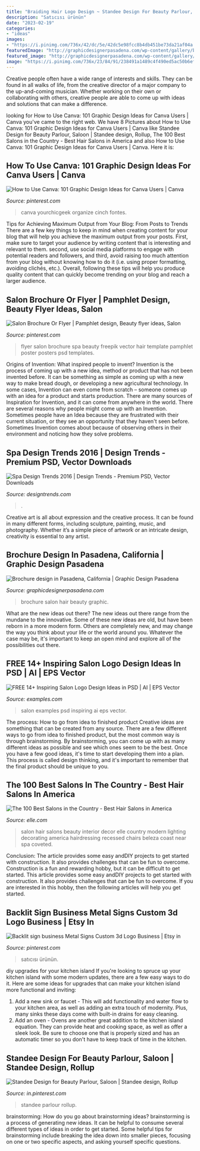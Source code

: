 ```yaml
---
title: "Braiding Hair Logo Design ~ Standee Design For Beauty Parlour, Saloon"
description: "Satıcısı ürünün"
date: "2023-02-19"
categories:
- "ideas"
images:
- "https://i.pinimg.com/736x/42/dc/5e/42dc5e98fcc8b4db451be73da21af04a.jpg"
featuredImage: "http://graphicdesignerpasadena.com/wp-content/gallery/brochure-design/make-up-salon.jpg"
featured_image: "http://graphicdesignerpasadena.com/wp-content/gallery/brochure-design/make-up-salon.jpg"
image: "https://i.pinimg.com/736x/23/84/91/238491a1489c4f490ed5ac50b6ef8e78.jpg"
---
```



Creative people often have a wide range of interests and skills. They can be found in all walks of life, from the creative director of a major company to the up-and-coming musician. Whether working on their own or collaborating with others, creative people are able to come up with ideas and solutions that can make a difference.

	

		
looking for How to Use Canva: 101 Graphic Design Ideas for Canva Users | Canva you've came to the right web. We have 8 Pictures about How to Use Canva: 101 Graphic Design Ideas for Canva Users | Canva like Standee Design for Beauty Parlour, Saloon | Standee design, Rollup, The 100 Best Salons in the Country - Best Hair Salons in America and also How to Use Canva: 101 Graphic Design Ideas for Canva Users | Canva. Here it is:
		
    
## How To Use Canva: 101 Graphic Design Ideas For Canva Users | Canva

<img loading=lazy src="https://i.pinimg.com/736x/42/dc/5e/42dc5e98fcc8b4db451be73da21af04a.jpg" onerror="this.onerror=null;this.src='https://tse3.mm.bing.net/th?id=OIP.kQjpxoo_KuMrwWI-PVhc1gAAAA&amp;pid=15.1';" alt="How to Use Canva: 101 Graphic Design Ideas for Canva Users | Canva">

_Source: pinterest.com_

>canva yourchicgeek organize cinch fontes. 

	

Tips for Achieving Maximum Output from Your Blog: From Posts to Trends
There are a few key things to keep in mind when creating content for your blog that will help you achieve the maximum output from your posts. First, make sure to target your audience by writing content that is interesting and relevant to them. second, use social media platforms to engage with potential readers and followers, and third, avoid raising too much attention from your blog without knowing how to do it (i.e. using proper formatting, avoiding clichés, etc.). Overall, following these tips will help you produce quality content that can quickly become trending on your blog and reach a larger audience.

    
## Salon Brochure Or Flyer | Pamphlet Design, Beauty Flyer Ideas, Salon

<img loading=lazy src="https://i.pinimg.com/736x/ab/51/27/ab5127d2cf3d54f0a7921af7cae4e190.jpg" onerror="this.onerror=null;this.src='https://tse4.mm.bing.net/th?id=OIP.sk3LsYHCbp94uizHTFXPfAHaIC&amp;pid=15.1';" alt="Salon Brochure Or Flyer | Pamphlet design, Beauty flyer ideas, Salon">

_Source: pinterest.com_

>flyer salon brochure spa beauty freepik vector hair template pamphlet poster posters psd templates. 

	

Origins of Invention: What inspired people to invent?
Invention is the process of coming up with a new idea, method or product that has not been invented before. It can be something as simple as coming up with a new way to make bread dough, or developing a new agricultural technology. In some cases, Invention can even come from scratch – someone comes up with an idea for a product and starts production. There are many sources of Inspiration for Invention, and it can come from anywhere in the world.
There are several reasons why people might come up with an Invention. Sometimes people have an Idea because they are frustrated with their current situation, or they see an opportunity that they haven't seen before. Sometimes Invention comes about because of observing others in their environment and noticing how they solve problems.

    
## Spa Design Trends 2016 | Design Trends - Premium PSD, Vector Downloads

<img loading=lazy src="https://images.designtrends.com/wp-content/uploads/2016/02/19054735/Modern-Spa-Design2.jpg" onerror="this.onerror=null;this.src='https://tse1.mm.bing.net/th?id=OIP.gD3Th-zmWM0wZ5Bbpbt-MAHaE8&amp;pid=15.1';" alt="Spa Design Trends 2016 | Design Trends - Premium PSD, Vector Downloads">

_Source: designtrends.com_

>. 

	

Creative art is all about expression and the creative process. It can be found in many different forms, including sculpture, painting, music, and photography. Whether it’s a simple piece of artwork or an intricate design, creativity is essential to any artist.

    
## Brochure Design In Pasadena, California | Graphic Design Pasadena

<img loading=lazy src="http://graphicdesignerpasadena.com/wp-content/gallery/brochure-design/make-up-salon.jpg" onerror="this.onerror=null;this.src='https://tse3.mm.bing.net/th?id=OIP.oeVpGTedrXoVO4yos11cWAHaE8&amp;pid=15.1';" alt="Brochure design in Pasadena, California | Graphic Design Pasadena">

_Source: graphicdesignerpasadena.com_

>brochure salon hair beauty graphic. 

	

What are the new ideas out there?
The new ideas out there range from the mundane to the innovative. Some of these new ideas are old, but have been reborn in a more modern form. Others are completely new, and may change the way you think about your life or the world around you. Whatever the case may be, it's important to keep an open mind and explore all of the possibilities out there.

    
## FREE 14+ Inspiring Salon Logo Design Ideas In PSD | AI | EPS Vector

<img loading=lazy src="https://images.examples.com/wp-content/uploads/2017/10/salon-1024x768.jpg" onerror="this.onerror=null;this.src='https://tse3.mm.bing.net/th?id=OIP.qUjO8q5C8mnc1KnMPOWV5wHaFj&amp;pid=15.1';" alt="FREE 14+ Inspiring Salon Logo Design Ideas in PSD | AI | EPS Vector">

_Source: examples.com_

>salon examples psd inspiring ai eps vector. 

	

The process: How to go from idea to finished product
Creative ideas are something that can be created from any source. There are a few different ways to go from idea to finished product, but the most common way is through brainstorming. By brainstorming, you can come up with as many different ideas as possible and see which ones seem to be the best. Once you have a few good ideas, it's time to start developing them into a plan. This process is called design thinking, and it's important to remember that the final product should be unique to you.

    
## The 100 Best Salons In The Country - Best Hair Salons In America

<img loading=lazy src="http://ell.h-cdn.co/assets/cm/15/02/54aae3b28a226_-_elle-alabama-hair-salon-buena-vista-images-de-xln-xln.jpg" onerror="this.onerror=null;this.src='https://tse4.mm.bing.net/th?id=OIP.1dc-0ZFF4a29jIK_FrP6pAHaLH&amp;pid=15.1';" alt="The 100 Best Salons in the Country - Best Hair Salons in America">

_Source: elle.com_

>salon hair salons beauty interior decor elle country modern lighting decorating america hairdressing recessed chairs beleza coast near spa coveted. 

	

Conclusion: The article provides some easy andDIY projects to get started with construction. It also provides challenges that can be fun to overcome.
Construction is a fun and rewarding hobby, but it can be difficult to get started. This article provides some easy andDIY projects to get started with construction. It also provides challenges that can be fun to overcome. If you are interested in this hobby, then the following articles will help you get started.

    
## Backlit Sign Business Metal Signs Custom 3d Logo Business | Etsy In

<img loading=lazy src="https://i.pinimg.com/736x/61/50/ca/6150ca29833efce694052c18ad5871c7.jpg" onerror="this.onerror=null;this.src='https://tse2.mm.bing.net/th?id=OIP.bNozpbgvNuITA1FUTa2KKgHaHa&amp;pid=15.1';" alt="Backlit sign business Metal Signs Custom 3d Logo Business | Etsy in">

_Source: pinterest.com_

>satıcısı ürünün. 

	

diy upgrades for your kitchen island
If you're looking to spruce up your kitchen island with some modern updates, there are a few easy ways to do it. Here are some ideas for upgrades that can make your kitchen island more functional and inviting: 
1. Add a new sink or faucet - This will add functionality and water flow to your kitchen area, as well as adding an extra touch of modernity. Plus, many sinks these days come with built-in drains for easy cleaning. 
2. Add an oven - Ovens are another great addition to the kitchen island equation. They can provide heat and cooking space, as well as offer a sleek look. Be sure to choose one that is properly sized and has an automatic timer so you don't have to keep track of time in the kitchen. 

    
## Standee Design For Beauty Parlour, Saloon | Standee Design, Rollup

<img loading=lazy src="https://i.pinimg.com/736x/23/84/91/238491a1489c4f490ed5ac50b6ef8e78.jpg" onerror="this.onerror=null;this.src='https://tse1.mm.bing.net/th?id=OIP.raFOqDnv0cUVsukq9ib_EwHaMK&amp;pid=15.1';" alt="Standee Design for Beauty Parlour, Saloon | Standee design, Rollup">

_Source: in.pinterest.com_

>standee parlour rollup. 

	

brainstorming: How do you go about brainstorming ideas?
brainstorming is a process of generating new ideas. It can be helpful to consume several different types of ideas in order to get started. Some helpful tips for brainstorming include breaking the idea down into smaller pieces, focusing on one or two specific aspects, and asking yourself specific questions.

